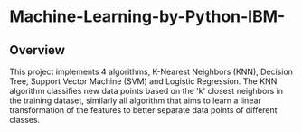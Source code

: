 # Machine-Learning-by-Python-IBM-
## Overview
This project implements 4 algorithms, K-Nearest Neighbors (KNN), Decision Tree, Support Vector Machine (SVM) and Logistic Regression. The KNN algorithm classifies new data points based on the 'k' closest neighbors in the training dataset, similarly all algorithm that aims to learn a linear transformation of the features to better separate data points of different classes.
